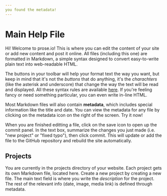 ```yaml
---
you found the metadata!
---
```


# Main Help File

Hi! Welcome to prose.io! This is where you can edit the content of your site or add new content and post it online. All files (including this one) are formatted in Markdown, a simple syntax designed to convert easy-to-write plain text into web-readable HTML.

The buttons in your toolbar will help your format text the way you want, but keep in mind that it's not the *buttons* that do anything, it's the _charachters_ (like the asterisk and underscore) that change the way the text will be read and displayed. All these syntax rules are available [here](https://github.com/adam-p/markdown-here/wiki/Markdown-Cheatsheet). If you're feeling fancy or need something particular, you can even write in-line HTML.

Most Markdown files will also contain **metadata**, which includes special information like the title and date. You can view the metadata for any file by clicking on the metadata icon on the right of the screen. Try it now!

When you are finished editting a file, click on the save icon to open up the commit panel. In the text box, summarize the changes you just made (i.e. "new project" or "fixed typo"), then click commit. This will update or add the file to the GitHub repository and rebuild the site automatically.

## Projects

You are currently in the projects directory of your website. Each project gets its own Markdown file, located here. Create a new project by creating a new file. The main text field is where you write the *description* for the project. The rest of the relevant info (date, image, media link) is defined through metadata.
